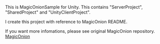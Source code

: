 This is MagicOnionSample for Unity.
This contains "ServerProject", "SharedProject" and "UnityClientProject".

I create this project with reference to MagicOnion README.

If you want more infomations, please see original MagicOnion repository.
[MagicOnion](https://github.com/Cysharp/MagicOnion "MagicOnion")

